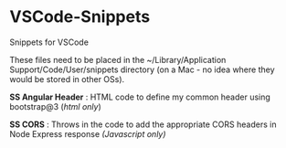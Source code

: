 # VSCode-Snippets

Snippets for VSCode

These files need to be placed in the ~/Library/Application Support/Code/User/snippets directory (on a Mac - no idea where they would be stored in other OSs).

**SS Angular Header**
  : HTML code to define my common header using bootstrap@3 (*html only*)
  
**SS CORS**
  : Throws in the code to add the appropriate CORS headers in Node Express response *(Javascript only)*
